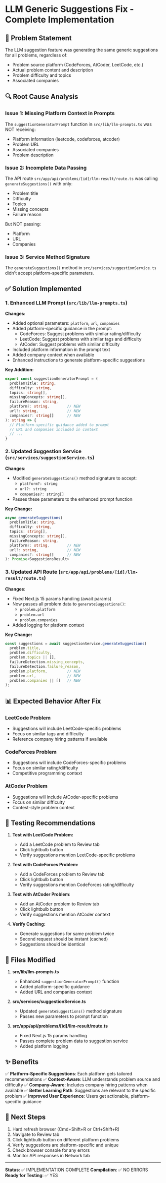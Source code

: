 # LLM Generic Suggestions Fix - Complete Implementation

## 🎯 Problem Statement

The LLM suggestion feature was generating the same generic suggestions for all problems, regardless of:
- Problem source platform (CodeForces, AtCoder, LeetCode, etc.)
- Actual problem content and description
- Problem difficulty and topics
- Associated companies

## 🔍 Root Cause Analysis

### Issue 1: Missing Platform Context in Prompts
The `suggestionGeneratorPrompt` function in `src/lib/llm-prompts.ts` was NOT receiving:
- Platform information (leetcode, codeforces, atcoder)
- Problem URL
- Associated companies
- Problem description

### Issue 2: Incomplete Data Passing
The API route `src/app/api/problems/[id]/llm-result/route.ts` was calling `generateSuggestions()` with only:
- Problem title
- Difficulty
- Topics
- Missing concepts
- Failure reason

But NOT passing:
- Platform
- URL
- Companies

### Issue 3: Service Method Signature
The `generateSuggestions()` method in `src/services/suggestionService.ts` didn't accept platform-specific parameters.

## ✅ Solution Implemented

### 1. Enhanced LLM Prompt (`src/lib/llm-prompts.ts`)

**Changes:**
- Added optional parameters: `platform`, `url`, `companies`
- Added platform-specific guidance in the prompt:
  - CodeForces: Suggest problems with similar rating/difficulty
  - LeetCode: Suggest problems with similar tags and difficulty
  - AtCoder: Suggest problems with similar difficulty
- Included platform information in the prompt text
- Added company context when available
- Enhanced instructions to generate platform-specific suggestions

**Key Addition:**
```typescript
export const suggestionGeneratorPrompt = (
  problemTitle: string,
  difficulty: string,
  topics: string[],
  missingConcepts: string[],
  failureReason: string,
  platform?: string,        // NEW
  url?: string,             // NEW
  companies?: string[]      // NEW
): string => {
  // Platform-specific guidance added to prompt
  // URL and companies included in context
  // ...
}
```

### 2. Updated Suggestion Service (`src/services/suggestionService.ts`)

**Changes:**
- Modified `generateSuggestions()` method signature to accept:
  - `platform?: string`
  - `url?: string`
  - `companies?: string[]`
- Passes these parameters to the enhanced prompt function

**Key Change:**
```typescript
async generateSuggestions(
  problemTitle: string,
  difficulty: string,
  topics: string[],
  missingConcepts: string[],
  failureReason: string,
  platform?: string,        // NEW
  url?: string,             // NEW
  companies?: string[]      // NEW
): Promise<SuggestionsResult>
```

### 3. Updated API Route (`src/app/api/problems/[id]/llm-result/route.ts`)

**Changes:**
- Fixed Next.js 15 params handling (await params)
- Now passes all problem data to `generateSuggestions()`:
  - `problem.platform`
  - `problem.url`
  - `problem.companies`
- Added logging for platform context

**Key Change:**
```typescript
const suggestions = await suggestionService.generateSuggestions(
  problem.title,
  problem.difficulty,
  problem.topics || [],
  failureDetection.missing_concepts,
  failureDetection.failure_reason,
  problem.platform,         // NEW
  problem.url,              // NEW
  problem.companies || []   // NEW
);
```

## 📊 Expected Behavior After Fix

### LeetCode Problem
- Suggestions will include LeetCode-specific problems
- Focus on similar tags and difficulty
- Reference company hiring patterns if available

### CodeForces Problem
- Suggestions will include CodeForces-specific problems
- Focus on similar rating/difficulty
- Competitive programming context

### AtCoder Problem
- Suggestions will include AtCoder-specific problems
- Focus on similar difficulty
- Contest-style problem context

## 🧪 Testing Recommendations

1. **Test with LeetCode Problem:**
   - Add a LeetCode problem to Review tab
   - Click lightbulb button
   - Verify suggestions mention LeetCode-specific problems

2. **Test with CodeForces Problem:**
   - Add a CodeForces problem to Review tab
   - Click lightbulb button
   - Verify suggestions mention CodeForces rating/difficulty

3. **Test with AtCoder Problem:**
   - Add an AtCoder problem to Review tab
   - Click lightbulb button
   - Verify suggestions mention AtCoder context

4. **Verify Caching:**
   - Generate suggestions for same problem twice
   - Second request should be instant (cached)
   - Suggestions should be identical

## 📝 Files Modified

1. **src/lib/llm-prompts.ts**
   - Enhanced `suggestionGeneratorPrompt()` function
   - Added platform-specific guidance
   - Added URL and companies context

2. **src/services/suggestionService.ts**
   - Updated `generateSuggestions()` method signature
   - Passes new parameters to prompt function

3. **src/app/api/problems/[id]/llm-result/route.ts**
   - Fixed Next.js 15 params handling
   - Passes complete problem data to suggestion service
   - Added platform logging

## ✨ Benefits

✅ **Platform-Specific Suggestions**: Each platform gets tailored recommendations
✅ **Context-Aware**: LLM understands problem source and difficulty
✅ **Company-Aware**: Includes company hiring patterns when available
✅ **Better Learning Path**: Suggestions are relevant to the specific problem
✅ **Improved User Experience**: Users get actionable, platform-specific guidance

## 🚀 Next Steps

1. Hard refresh browser (Cmd+Shift+R or Ctrl+Shift+R)
2. Navigate to Review tab
3. Click lightbulb button on different platform problems
4. Verify suggestions are platform-specific and unique
5. Check browser console for any errors
6. Monitor API responses in Network tab

---

**Status**: ✅ IMPLEMENTATION COMPLETE
**Compilation**: ✅ NO ERRORS
**Ready for Testing**: ✅ YES

